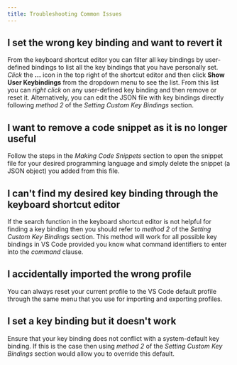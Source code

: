 ```yaml
---
title: Troubleshooting Common Issues
---
```

## I set the wrong key binding and want to revert it
From the keyboard shortcut editor you can filter all key bindings by user-defined bindings to list all the key bindings that you have personally set. *Click* the **...** icon in the top right of the shortcut editor and then click **Show User Keybindings** from the dropdown menu to see the list. From this list you can *right click* on any user-defined key binding and then remove or reset it. Alternatively, you can edit the JSON file with key bindings directly following *method 2* of the *Setting Custom Key Bindings* section.

## I want to remove a code snippet as it is no longer useful
Follow the steps in the *Making Code Snippets* section to open the snippet file for your desired programming language and simply delete the snippet (a JSON object) you added from this file.

## I can't find my desired key binding through the keyboard shortcut editor
If the search function in the keyboard shortcut editor is not helpful for finding a key binding then you should refer to *method 2* of the *Setting Custom Key Bindings* section. This method will work for all possible key bindings in VS Code provided you know what command identifiers to enter into the *command* clause.

## I accidentally imported the wrong profile
You can always reset your current profile to the VS Code default profile through the same menu that you use for importing and exporting profiles.

## I set a key binding but it doesn't work
Ensure that your key binding does not conflict with a system-default key binding. If this is the case then using *method 2* of the *Setting Custom Key Bindings* section would allow you to override this default.
